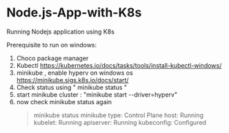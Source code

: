 # Node.js-App-with-K8s
Running Nodejs application using K8s

Prerequisite to run on windows:
1. Choco package manager
2. Kubectl https://kubernetes.io/docs/tasks/tools/install-kubectl-windows/
3. minikube , enable hyperv on windows os https://minikube.sigs.k8s.io/docs/start/
4. Check status using " minikube status "
5. start minikube cluster : "minikube start --driver=hyperv"
6. now check minikube status again
     > minikube status
        minikube
        type: Control Plane
        host: Running
        kubelet: Running
        apiserver: Running
        kubeconfig: Configured
   
